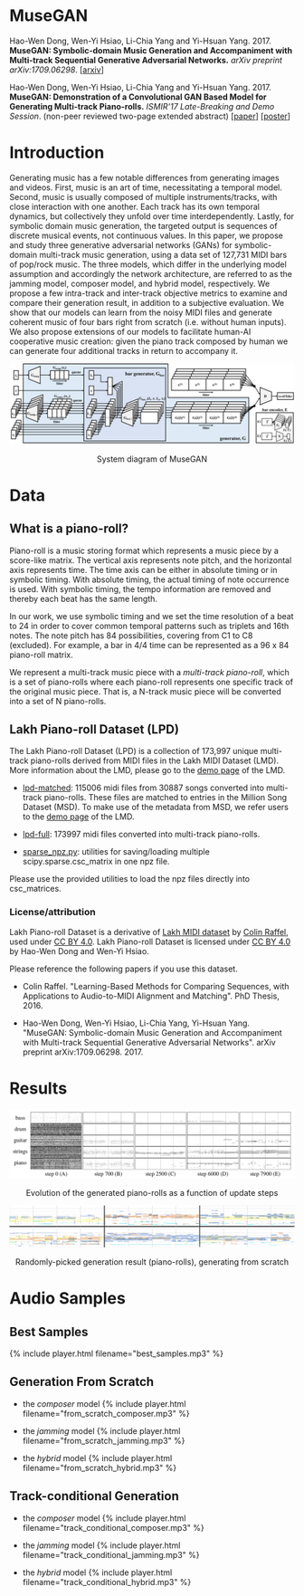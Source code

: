 # MuseGAN

Hao-Wen Dong, Wen-Yi Hsiao, Li-Chia Yang and Yi-Hsuan Yang. 2017. **MuseGAN: Symbolic-domain Music Generation and Accompaniment with Multi-track Sequential Generative Adversarial Networks.** *arXiv preprint arXiv:1709.06298*.
[[arxiv](http://arxiv.org/abs/1709.06298)]

Hao-Wen Dong, Wen-Yi Hsiao, Li-Chia Yang and Yi-Hsuan Yang. 2017.  **MuseGAN: Demonstration of a Convolutional GAN Based Model for Generating Multi-track Piano-rolls.** *ISMIR'17 Late-Breaking and Demo Session*. (non-peer reviewed two-page extended abstract)
[[paper](pdf/musegan-ismir17-lbd.pdf)] [[poster](pdf/musegan-ismir17-lbd-poster.pdf)]


# Introduction

Generating music has a few notable differences from generating images and videos. First, music is an art of time, necessitating a temporal model. Second, music is usually composed of multiple instruments/tracks, with close interaction with one another. Each track has its own temporal dynamics, but collectively they unfold over time interdependently. Lastly, for symbolic domain music generation, the targeted output is sequences of discrete musical events, not continuous values. In this paper, we propose and study three generative adversarial networks (GANs) for symbolic-domain multi-track music generation, using a data set of 127,731 MIDI bars of pop/rock music. The three models, which differ in the underlying model assumption and accordingly the network architecture, are referred to as the jamming model, composer model, and hybrid model, respectively. We propose a few intra-track and inter-track objective metrics to examine and compare their generation result, in addition to a subjective evaluation. We show that our models can learn from the noisy MIDI files and generate coherent music of four bars right from scratch (i.e. without human inputs). We also propose extensions of our models to facilitate human-AI cooperative music creation: given the piano track composed by human we can generate four additional tracks in return to accompany it.

![musegan](fig/musegan.png "musegan")
<p align="center">System diagram of MuseGAN</p>


# Data

## What is a piano-roll?

Piano-roll is a music storing format which represents a music piece by a score-like matrix. The vertical axis represents note pitch, and the horizontal axis represents time. The time axis can be either in absolute timing or in symbolic timing. With absolute timing, the actual timing of note occurrence is used. With symbolic timing, the tempo information are removed and thereby each beat has the same length.

In our work, we use symbolic timing and we set the time resolution of a beat to 24 in order to cover common temporal patterns such as triplets and 16th notes. The note pitch has 84 possibilities, covering from C1 to C8 (excluded). For example, a bar in 4/4 time can be represented as a 96 x 84 piano-roll matrix.

We represent a multi-track music piece with a *multi-track piano-roll*, which is a set of piano-rolls where each piano-roll represents one specific track of the original music piece. That is, a N-track music piece will be converted into a set of N piano-rolls.

## Lakh Piano-roll Dataset (LPD)

The Lakh Piano-roll Dataset (LPD) is a collection of 173,997 unique multi-track piano-rolls derived from MIDI files in the Lakh MIDI Dataset (LMD). More information about the LMD, please go to the [demo page](http://colinraffel.com/projects/lmd/) of the LMD.

- [lpd-matched](https://drive.google.com/file/d/0Bx-qnQlE_EmsWG1LbVY0MHY5ems/view?usp=drivesdk): 115006 midi files from 30887 songs converted into multi-track piano-rolls. These files are matched to entries in the Million Song Dataset (MSD). To make use of the metadata from MSD, we refer users to the [demo page](http://colinraffel.com/projects/lmd/) of the LMD.

- [lpd-full](https://drive.google.com/file/d/0Bx-qnQlE_EmseEtIWGR6WHVoQmM/view?usp=drivesdk): 173997 midi files converted into multi-track piano-rolls.

- [sparse_npz.py](https://drive.google.com/open?id=0Bx-qnQlE_EmsMFRISEd2MFJsS3c): utilities for saving/loading multiple scipy.sparse.csc_matrix in one npz file.

Please use the provided utilities to load the npz files directly into csc_matrices.

### License/attribution

Lakh Piano-roll Dataset is a derivative of [Lakh MIDI dataset](http://colinraffel.com/projects/lmd/) by [Colin Raffel](http://colinraffel.com), used under [CC BY 4.0](https://creativecommons.org/licenses/by/4.0/). Lakh Piano-roll Dataset is licensed under [CC BY 4.0](https://creativecommons.org/licenses/by/4.0/) by Hao-Wen Dong and Wen-Yi Hsiao.

Please reference the following papers if you use this dataset.

- Colin Raffel. "Learning-Based Methods for Comparing Sequences, with Applications to Audio-to-MIDI Alignment and Matching". PhD Thesis, 2016.

- Hao-Wen Dong, Wen-Yi Hsiao, Li-Chia Yang, Yi-Hsuan Yang. "MuseGAN: Symbolic-domain Music Generation and Accompaniment with Multi-track Sequential Generative Adversarial Networks". arXiv preprint arXiv:1709.06298. 2017.


# Results

![evolution](fig/evolution.png "evolution")
<p align="center">Evolution of the generated piano-rolls as a function of update steps</p>

![hybrid](fig/hybrid.png "hybrid")
<p align="center">Randomly-picked generation result (piano-rolls), generating from scratch</p>


# Audio Samples
## Best Samples
{% include player.html filename="best_samples.mp3" %}

## Generation From Scratch
- the *composer* model
{% include player.html filename="from_scratch_composer.mp3" %}

- the *jamming* model
{% include player.html filename="from_scratch_jamming.mp3" %}

- the *hybrid* model
{% include player.html filename="from_scratch_hybrid.mp3" %}

## Track-conditional Generation
- the *composer* model
{% include player.html filename="track_conditional_composer.mp3" %}

- the *jamming* model
{% include player.html filename="track_conditional_jamming.mp3" %}

- the *hybrid* model
{% include player.html filename="track_conditional_hybrid.mp3" %}
